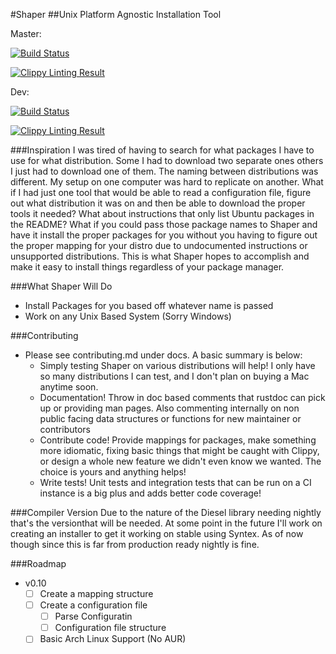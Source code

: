 #Shaper
##Unix Platform Agnostic Installation Tool


Master:

[![Build Status](https://travis-ci.org/mgattozzi/shaper.svg?branch=master)](https://travis-ci.org/mgattozzi/shaper)

[![Clippy Linting Result](https://clippy.bashy.io/github/mgattozzi/shaper/master/badge.svg)](https://clippy.bashy.io/github/mgattozzi/shaper/master/log)

Dev:

[![Build Status](https://travis-ci.org/mgattozzi/shaper.svg?branch=dev)](https://travis-ci.org/mgattozzi/shaper)

[![Clippy Linting Result](https://clippy.bashy.io/github/mgattozzi/shaper/dev/badge.svg)](https://clippy.bashy.io/github/mgattozzi/shaper/dev/log)

###Inspiration
I was tired of having to search for what packages I have to use for what
distribution. Some I had to download two separate ones others I just had
to download one of them. The naming between distributions was different.
My setup on one computer was hard to replicate on another. What if I had
just one tool that would be able to read a configuration file, figure
out what distribution it was on and then be able to download the proper
tools it needed? What about instructions that only list Ubuntu packages
in the README? What if you could pass those package names to Shaper and
have it install the proper packages for you without you having to figure
out the proper mapping for your distro due to undocumented instructions
or unsupported distributions. This is what Shaper hopes to accomplish
and make it easy to install things regardless of your package manager.

###What Shaper Will Do
- Install Packages for you based off whatever name is passed
- Work on any Unix Based System (Sorry Windows)

###Contributing
- Please see contributing.md under docs. A basic summary is below:
  - Simply testing Shaper on various distributions will help!
    I only have so many distributions I can test, and I don't plan
    on buying a Mac anytime soon.
  - Documentation! Throw in doc based comments that rustdoc can pick up
    or providing man pages. Also commenting internally on non public
    facing data structures or functions for new maintainer or
    contributors
  - Contribute code! Provide mappings for packages, make something more
    idiomatic, fixing basic things that might be caught with Clippy, or
    design a whole new feature we didn't even know we wanted. The choice
    is yours and anything helps!
  - Write tests! Unit tests and integration tests that can be run on a
    CI instance is a big plus and adds better code coverage!

###Compiler Version
Due to the nature of the Diesel library needing nightly
that's the versionthat will be needed. At some point in
the future I'll work on creating an installer to get it
working on stable using Syntex. As of now though since
this is far from production ready nightly is fine.

###Roadmap
- v0.10
  - [ ] Create a mapping structure
  - [ ] Create a configuration file
    - [ ] Parse Configuratin
    - [ ] Configuration file structure
  - [ ] Basic Arch Linux Support (No AUR)
